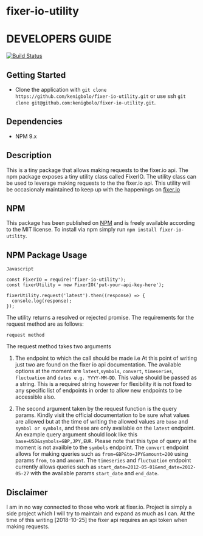 # fixer-io-utility

# DEVELOPERS GUIDE

[![Build Status](https://travis-ci.org/kenigbolo/fixer-io-utility.svg?branch=master)](https://travis-ci.org/kenigbolo/fixer-io-utility)

## Getting Started

+ Clone the application with `git clone https://github.com/kenigbolo/fixer-io-utility.git` or use ssh  `git clone git@github.com:kenigbolo/fixer-io-utility.git`.

## Dependencies

* NPM 9.x

## Description

This is a tiny package that allows making requests to the fixer.io api. The npm package exposes a tiny utility class called FixerIO. The utility class can be used to leverage making requests to the the fixer.io api. This utility will be occasionaly maintained to keep up with the happenings on [fixer.io](http://api.fixer.io)

## NPM

This package has been published on [NPM](https://www.npmjs.com/package/fixer-io-utility) and is freely available according to the MIT license. To install via npm simply run `npm install fixer-io-utility`.

## NPM Package Usage
```
Javascript

const FixerIO = require('fixer-io-utility');
const fixerUtility = new FixerIO('put-your-api-key-here');

fixerUtility.request('latest').then((response) => {
  console.log(response);
});
```
The utility returns a resolved or rejected promise. The requirements for the request method are as follows:

`request method`

The request method takes two arguments
1. The endpoint to which the call should be made i.e At this point of writing just two are found on the fixer io api documentation. The available options at the moment are `latest`,`symbols`, `convert`, `timeseries`, `fluctuation` and `dates e.g. YYYY-MM-DD`. This value should be passed as a string. This is a required string however for flexibility it is not fixed to any specific list of endpoints in order to allow new endpoints to be accessible also.

2. The second argument taken by the request function is the query params. Kindly visit the official documentation to be sure what values are allowed but at the time of writing the allowed values are `base` and `symbol or symbols`, and these are only available on the `latest` endpoint. An example query argument should look like this `base=USD&symbols=GBP,JPY,EUR`. Please note that this type of query at the moment is not availble to the `symbols` endpoint. The `convert` endpoint allows for making queries such as `from=GBP&to=JPY&amount=200` using params `from`, `to` and `amount`. The `timeseries` and `fluctuation` endpoint currently allows queries such as `start_date=2012-05-01&end_date=2012-05-27` with the available params `start_date` and `end_date`.

## Disclaimer
I am in no way connected to those who work at fixer.io. Project is simply a side project which I will try to maintain and expand as much as I can. At the time of this writing [2018-10-25] the fixer api requires an api token when making requests.

